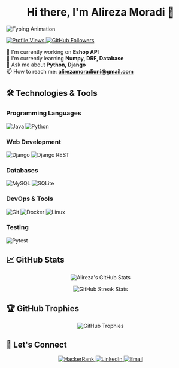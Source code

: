 <h1 align="center">Hi there, I'm Alireza Moradi 👋</h1>

<div align="left">
  <img src="https://readme-typing-svg.demolab.com?font=Fira+Code&weight=500&pause=1000&color=F70000&width=435&lines=NullReferenceException;I'm+just+a+programmer.;Are+you+a+one+or+a+zero%3F;Rubber+Duck+Debugging;It's+not+a+bug%2C+it's+a+feature." alt="Typing Animation" />
</div>

<p align="left">
  <a href="https://github.com/AlirezaMoradiDev">
    <img src="https://komarev.com/ghpvc/?username=AlirezaMoradiDev&label=Profile%20Views&color=red&style=flat" alt="Profile Views" />
  </a>
  <a href="https://github.com/AlirezaMoradiDev?tab=followers">
    <img src="https://img.shields.io/github/followers/AlirezaMoradiDev.svg?style=flat&color=red&label=Followers" alt="GitHub Followers" />
  </a>
</p>

🔭 I'm currently working on **Eshop API**  
🌱 I'm currently learning **Numpy, DRF, Database**  
💬 Ask me about **Python, Django**  
📫 How to reach me: **alirezamoradiuni@gmail.com**  

## 🛠️ Technologies & Tools

### Programming Languages
![Java](https://custom-icon-badges.demolab.com/badge/Java-007396.svg?logo=java&logoColor=white)
![Python](https://img.shields.io/badge/-Python-3776AB?style=flat-square&logo=python&logoColor=white)

### Web Development
![Django](https://img.shields.io/badge/-Django-092E20?style=flat-square&logo=django&logoColor=white)
![Django REST](https://img.shields.io/badge/-Django%20REST-ff1709?style=flat-square&logo=django&logoColor=white)

### Databases
![MySQL](https://img.shields.io/badge/-MySQL-4479A1?style=flat-square&logo=mysql&logoColor=white)
![SQLite](https://img.shields.io/badge/-SQLite-003B57?style=flat-square&logo=sqlite&logoColor=white)

### DevOps & Tools
![Git](https://img.shields.io/badge/-Git-F05032?style=flat-square&logo=git&logoColor=white)
![Docker](https://img.shields.io/badge/-Docker-2496ED?style=flat-square&logo=docker&logoColor=white)
![Linux](https://img.shields.io/badge/-Linux-FCC624?style=flat-square&logo=linux&logoColor=black)

### Testing
![Pytest](https://img.shields.io/badge/-Pytest-0A9EDC?style=flat-square&logo=pytest&logoColor=white)

## 📈 GitHub Stats

<p align="center">
  <img src="https://github-readme-stats.vercel.app/api?username=AlirezaMoradiDev&show_icons=true&theme=dark&title_color=ff0000&text_color=ffffff&bg_color=000000&hide_border=true" alt="Alireza's GitHub Stats" />
</p>



<p align="center">
  <img src="https://streak-stats.demolab.com/?user=AlirezaMoradiDev&theme=dark&background=000000&stroke=ff0000&ring=ff0000&fire=ff0000&currStreakNum=ffffff&currStreakLabel=ff0000&sideNums=ffffff&sideLabels=ffffff&dates=ffffff" alt="GitHub Streak Stats" />
</p>



## 🏆 GitHub Trophies

<p align="center">
  <img src="https://github-profile-trophy.vercel.app/?username=AlirezaMoradiDev&theme=onestar&no-frame=true&no-bg=true&margin-w=15&title=Stars,Commit,Followers,Repositories,PullRequest" alt="GitHub Trophies" />
</p>


## 🤝 Let's Connect

<p align="center">
  <a href="https://www.hackerrank.com/alirezamoradi" target="_blank">
    <img src="https://img.shields.io/badge/-HackerRank-2EC866?style=flat-square&logo=HackerRank&logoColor=white" alt="HackerRank" />
  </a>
  <a href="https://linkedin.com/in/alireza-moradi-128979353" target="_blank">
    <img src="https://img.shields.io/badge/-LinkedIn-0077B5?style=flat-square&logo=linkedin&logoColor=white" alt="LinkedIn" />
  </a>
  <a href="mailto:alirezamoradiuni@gmail.com">
    <img src="https://img.shields.io/badge/-Email-D14836?style=flat-square&logo=gmail&logoColor=white" alt="Email" />
  </a>
</p>
